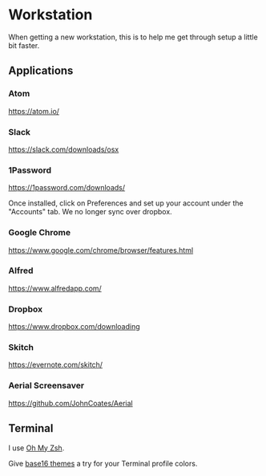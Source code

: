 # Workstation
When getting a new workstation, this is to help me get through setup a little
bit faster.

## Applications

### Atom

https://atom.io/

### Slack

https://slack.com/downloads/osx

### 1Password

https://1password.com/downloads/

Once installed, click on Preferences and set up your account under the
"Accounts" tab. We no longer sync over dropbox.

### Google Chrome

https://www.google.com/chrome/browser/features.html

### Alfred

https://www.alfredapp.com/

### Dropbox

https://www.dropbox.com/downloading

### Skitch

https://evernote.com/skitch/

### Aerial Screensaver

https://github.com/JohnCoates/Aerial

## Terminal

I use [Oh My Zsh](http://ohmyz.sh/).

Give [base16 themes](https://chriskempson.github.io/base16/) a try for your
Terminal profile colors.
